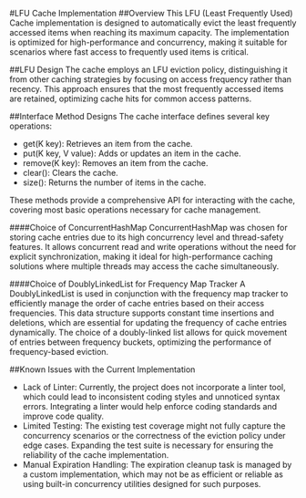 #LFU Cache Implementation
##Overview
This LFU (Least Frequently Used) Cache implementation is designed to automatically evict the least frequently accessed items when reaching its maximum capacity. The implementation is optimized for high-performance and concurrency, making it suitable for scenarios where fast access to frequently used items is critical.

##LFU Design
The cache employs an LFU eviction policy, distinguishing it from other caching strategies by focusing on access frequency rather than recency. This approach ensures that the most frequently accessed items are retained, optimizing cache hits for common access patterns.

##Interface Method Designs
The cache interface defines several key operations:

- get(K key): Retrieves an item from the cache.
- put(K key, V value): Adds or updates an item in the cache.
- remove(K key): Removes an item from the cache.
- clear(): Clears the cache.
- size(): Returns the number of items in the cache.

These methods provide a comprehensive API for interacting with the cache, covering most basic operations necessary for cache management.

####Choice of ConcurrentHashMap
ConcurrentHashMap was chosen for storing cache entries due to its high concurrency level and thread-safety features. It allows concurrent read and write operations without the need for explicit synchronization, making it ideal for high-performance caching solutions where multiple threads may access the cache simultaneously.

####Choice of DoublyLinkedList for Frequency Map Tracker
A DoublyLinkedList is used in conjunction with the frequency map tracker to efficiently manage the order of cache entries based on their access frequencies. This data structure supports constant time insertions and deletions, which are essential for updating the frequency of cache entries dynamically. The choice of a doubly-linked list allows for quick movement of entries between frequency buckets, optimizing the performance of frequency-based eviction.

##Known Issues with the Current Implementation
- Lack of Linter: Currently, the project does not incorporate a linter tool, which could lead to inconsistent coding styles and unnoticed syntax errors. Integrating a linter would help enforce coding standards and improve code quality.
- Limited Testing: The existing test coverage might not fully capture the concurrency scenarios or the correctness of the eviction policy under edge cases. Expanding the test suite is necessary for ensuring the reliability of the cache implementation.
- Manual Expiration Handling: The expiration cleanup task is managed by a custom implementation, which may not be as efficient or reliable as using built-in concurrency utilities designed for such purposes.
